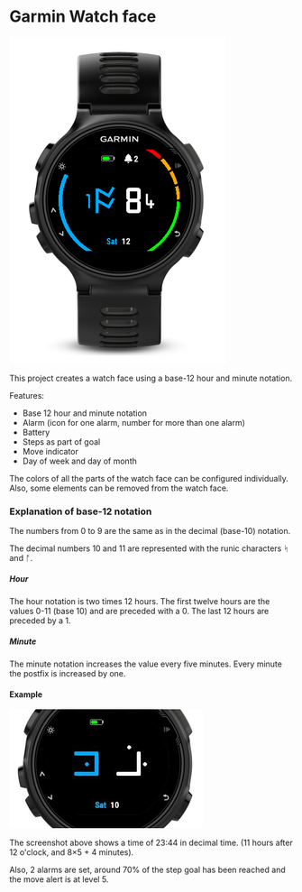 
# Garmin Watch face

![Screenshot](documentation/Watch.png)

This project creates a watch face using a base-12 hour and minute notation.

Features:
- Base 12 hour and minute notation
- Alarm (icon for one alarm, number for more than one alarm)
- Battery
- Steps as part of goal
- Move indicator
- Day of week and day of month

The colors of all the parts of the watch face can be configured individually. Also, some elements can be removed
from the watch face.


### Explanation of base-12 notation

The numbers from 0 to 9 are the same as in the decimal (base-10) notation.

The decimal numbers 10 and 11 are represented with the runic characters ᛋ and ᚩ.

##### Hour

The hour notation is two times 12 hours. The first twelve hours are the values 0-11 (base 10) and are preceded with a 0. The last 
12 hours are preceded by a 1.

##### Minute

The minute notation increases the value every five minutes. Every minute the postfix is increased by one.

#### Example

![Example](documentation/Example.JPG)

The screenshot above shows a time of 23:44 in decimal time. (11 hours after 12 o'clock, and 8×5 + 4 minutes).

Also, 2 alarms are set, around 70% of the step goal has been reached and the move alert is at level 5.
